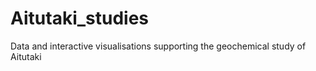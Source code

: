 # Aitutaki_studies
Data and interactive visualisations supporting the geochemical study of Aitutaki

